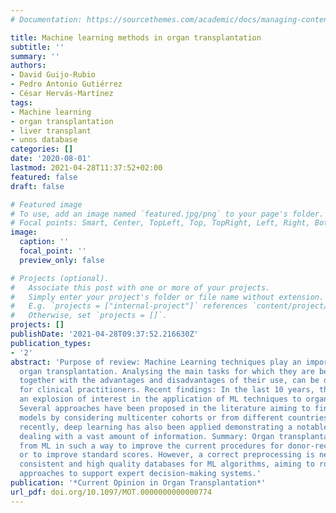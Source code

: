 ```yaml
---
# Documentation: https://sourcethemes.com/academic/docs/managing-content/

title: Machine learning methods in organ transplantation
subtitle: ''
summary: ''
authors:
- David Guijo-Rubio
- Pedro Antonio Gutiérrez
- César Hervás-Martínez
tags:
- Machine learning
- organ transplantation
- liver transplant
- unos database
categories: []
date: '2020-08-01'
lastmod: 2021-04-28T11:37:52+02:00
featured: false
draft: false

# Featured image
# To use, add an image named `featured.jpg/png` to your page's folder.
# Focal points: Smart, Center, TopLeft, Top, TopRight, Left, Right, BottomLeft, Bottom, BottomRight.
image:
  caption: ''
  focal_point: ''
  preview_only: false

# Projects (optional).
#   Associate this post with one or more of your projects.
#   Simply enter your project's folder or file name without extension.
#   E.g. `projects = ["internal-project"]` references `content/project/deep-learning/index.md`.
#   Otherwise, set `projects = []`.
projects: []
publishDate: '2021-04-28T09:37:52.216630Z'
publication_types:
- '2'
abstract: 'Purpose of review: Machine Learning techniques play an important role in
  organ transplantation. Analysing the main tasks for which they are being applied,
  together with the advantages and disadvantages of their use, can be of crucial interest
  for clinical practitioners. Recent findings: In the last 10 years, there has been
  an explosion of interest in the application of ML techniques to organ transplantation.
  Several approaches have been proposed in the literature aiming to find universal
  models by considering multicenter cohorts or from different countries. Moreover,
  recently, deep learning has also been applied demonstrating a notable ability when
  dealing with a vast amount of information. Summary: Organ transplantation can benefit
  from ML in such a way to improve the current procedures for donor-recipient matching
  or to improve standard scores. However, a correct preprocessing is needed to provide
  consistent and high quality databases for ML algorithms, aiming to robust and fair
  approaches to support expert decision-making systems.'
publication: '*Current Opinion in Organ Transplantation*'
url_pdf: doi.org/10.1097/MOT.0000000000000774
---
```

